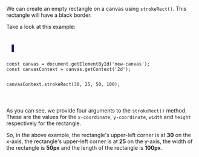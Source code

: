 We can create an empty rectangle
on a canvas using `strokeRect()`. This
rectangle will have a black border.

Take a look at this example:

<codeblock language="javascript" type="lesson">
<code>
<panel language="html">
  <canvas id="new-canvas" width="400px" height="100px" style="border: 3px solid midnightblue;"></canvas>
</panel>
<panel language="javascript">
const canvas = document.getElementById('new-canvas');
const canvasContext = canvas.getContext('2d');

canvasContext.strokeRect(30, 25, 50, 100);

</panel>
</code>
</codeblock>

As you can see, we provide
four arguments to the `strokeRect()` method.
These are the values for the
`x-coordinate`, `y-coordinate`, `width`
and `height` respectively for the
rectangle.

So, in the above example,
the rectangle's upper-left corner is
at **30** on the x-axis, the rectangle's
upper-left corner is at **25** on the y-axis,
the width of the rectangle is **50px** and
the length of the rectangle is **100px**.
